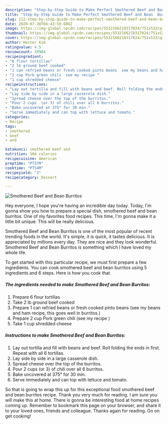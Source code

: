 ```yaml
---
description: "Step-by-Step Guide to Make Perfect Smothered Beef and Bean  Burritos"
title: "Step-by-Step Guide to Make Perfect Smothered Beef and Bean  Burritos"
slug: 112-step-by-step-guide-to-make-perfect-smothered-beef-and-bean-burritos
date: 2020-07-30T04:43:59.686Z
image: https://img-global.cpcdn.com/recipes/5532166218317824/751x532cq70/smothered-beef-and-bean-burritos-recipe-main-photo.jpg
thumbnail: https://img-global.cpcdn.com/recipes/5532166218317824/751x532cq70/smothered-beef-and-bean-burritos-recipe-main-photo.jpg
cover: https://img-global.cpcdn.com/recipes/5532166218317824/751x532cq70/smothered-beef-and-bean-burritos-recipe-main-photo.jpg
author: Hester Kim
ratingvalue: 4.5
reviewcount: 39984
recipeingredient:
- "6 flour tortillas"
- "2 lb ground beef cooked"
- "1 can refried beans or fresh cooked pinto beans  see my beans and ham recipe  this goes well in burritos "
- "2 cup Pork green chili  see my recipe "
- "1 cup shredded cheese"
recipeinstructions:
- "Lay out tortilla and fill with beans and beef. Roll folding the ends in first. Repeat with all 6 tortillas."
- "Lay side by side in a large casserole dish."
- "Spread cheese over the top of the burritos."
- "Pour 2 cups  (or 3) of chili over all 6 burritos."
- "Bake uncovered at 375° for 30 min."
- "Serve immediately and can top with lettuce and tomato."
categories:
- Recipe
tags:
- smothered
- beef
- and

katakunci: smothered beef and 
nutrition: 104 calories
recipecuisine: American
preptime: "PT37M"
cooktime: "PT54M"
recipeyield: "3"
recipecategory: Dessert

---
```



![Smothered Beef and Bean  Burritos](https://img-global.cpcdn.com/recipes/5532166218317824/751x532cq70/smothered-beef-and-bean-burritos-recipe-main-photo.jpg)

Hey everyone, I hope you're having an incredible day today. Today, I'm gonna show you how to prepare a special dish, smothered beef and bean  burritos. One of my favorites food recipes. This time, I'm gonna make it a little bit unique. This will be really delicious.



Smothered Beef and Bean  Burritos is one of the most popular of recent trending foods in the world. It's simple, it is quick, it tastes delicious. It is appreciated by millions every day. They are nice and they look wonderful. Smothered Beef and Bean  Burritos is something which I have loved my whole life.


To get started with this particular recipe, we must first prepare a few ingredients. You can cook smothered beef and bean  burritos using 5 ingredients and 6 steps. Here is how you cook that.

<!--inarticleads1-->

##### The ingredients needed to make Smothered Beef and Bean  Burritos:

1. Prepare 6 flour tortillas
1. Take 2 lb ground beef cooked
1. Prepare 1 can refried beans or fresh cooked pinto beans  (see my beans and ham recipe,  this goes well in burritos )
1. Prepare 2 cup Pork green chili  (see my recipe )
1. Take 1 cup shredded cheese




<!--inarticleads2-->

##### Instructions to make Smothered Beef and Bean  Burritos:

1. Lay out tortilla and fill with beans and beef. Roll folding the ends in first. Repeat with all 6 tortillas.
1. Lay side by side in a large casserole dish.
1. Spread cheese over the top of the burritos.
1. Pour 2 cups  (or 3) of chili over all 6 burritos.
1. Bake uncovered at 375° for 30 min.
1. Serve immediately and can top with lettuce and tomato.




So that is going to wrap this up for this exceptional food smothered beef and bean  burritos recipe. Thank you very much for reading. I am sure you will make this at home. There is gonna be interesting food at home recipes coming up. Remember to bookmark this page on your browser, and share it to your loved ones, friends and colleague. Thanks again for reading. Go on get cooking!
